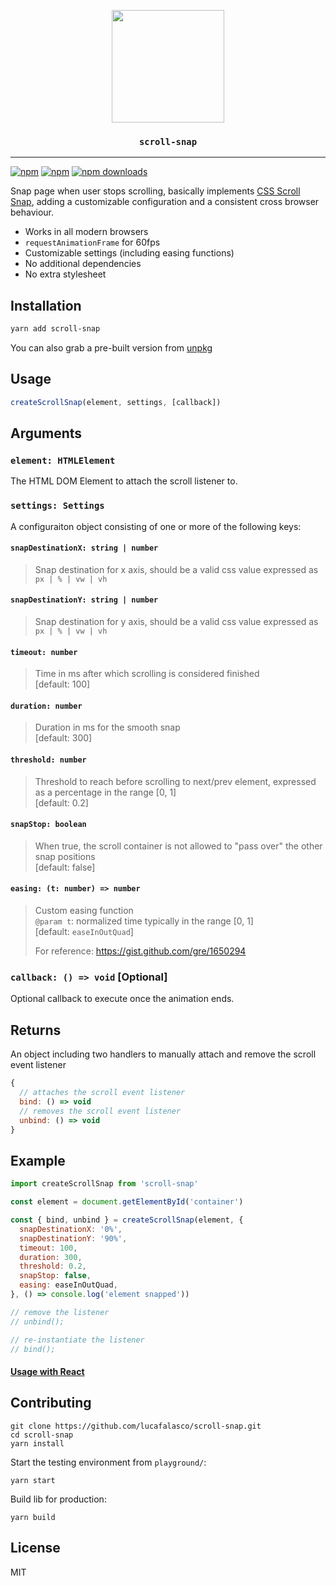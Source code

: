 <p align="center">
  <img src="https://raw.githubusercontent.com/lucafalasco/scroll-snap/master/logo.svg?sanitize=true" width="180px"/>
  <h3 align="center"><code>scroll-snap</code></h3>
</p>

---

[![npm](https://img.shields.io/badge/npm-scroll--snap-red.svg?style=for-the-badge&logo=npm)](https://www.npmjs.com/package/scroll-snap)
[![npm](https://img.shields.io/npm/v/scroll-snap.svg?style=for-the-badge&label)](https://www.npmjs.com/scroll-snap)
[![npm downloads](https://img.shields.io/npm/dm/scroll-snap.svg?style=for-the-badge)](https://www.npmjs.com/package/scroll-snap)

Snap page when user stops scrolling, basically implements [CSS Scroll Snap](https://developer.mozilla.org/en-US/docs/Web/CSS/CSS_Scroll_Snap), adding a customizable configuration and a consistent cross browser behaviour.

- Works in all modern browsers
- `requestAnimationFrame` for 60fps
- Customizable settings (including easing functions)
- No additional dependencies
- No extra stylesheet

## Installation

```sh
yarn add scroll-snap
```

You can also grab a pre-built version from [unpkg](https://unpkg.com/scroll-snap/dist/index.js)

## Usage

```js
createScrollSnap(element, settings, [callback])
```

## Arguments 

### `element: HTMLElement`

The HTML DOM Element to attach the scroll listener to.

### `settings: Settings`

A configuraiton object consisting of one or more of the following keys:

#### `snapDestinationX: string | number`

> Snap destination for x axis, should be a valid css value expressed as `px | % | vw | vh`

#### `snapDestinationY: string | number`

> Snap destination for y axis, should be a valid css value expressed as `px | % | vw | vh`

#### `timeout: number`

> Time in ms after which scrolling is considered finished  
> [default: 100]

#### `duration: number`

> Duration in ms for the smooth snap   
> [default: 300]

#### `threshold: number`

> Threshold to reach before scrolling to next/prev element, expressed as a percentage in the range [0, 1]  
> [default: 0.2]

#### `snapStop: boolean`

> When true, the scroll container is not allowed to "pass over" the other snap positions  
> [default: false]

#### `easing: (t: number) => number`

> Custom easing function  
> `@param t`: normalized time typically in the range [0, 1]  
> [default: `easeInOutQuad`]  
>
> For reference: https://gist.github.com/gre/1650294 

### `callback: () => void` [Optional]

Optional callback to execute once the animation ends.

## Returns

An object including two handlers to manually attach and remove the scroll event listener

```js
{
  // attaches the scroll event listener 
  bind: () => void 
  // removes the scroll event listener
  unbind: () => void 
}
```

## Example
```js
import createScrollSnap from 'scroll-snap'

const element = document.getElementById('container')

const { bind, unbind } = createScrollSnap(element, {
  snapDestinationX: '0%',
  snapDestinationY: '90%',
  timeout: 100,
  duration: 300,
  threshold: 0.2,
  snapStop: false,
  easing: easeInOutQuad,
}, () => console.log('element snapped'))

// remove the listener 
// unbind();

// re-instantiate the listener 
// bind();
```

#### [Usage with React](https://codesandbox.io/s/n2ynjj8lj?autoresize=1&hidenavigation=1)

## Contributing

```
git clone https://github.com/lucafalasco/scroll-snap.git
cd scroll-snap
yarn install
```

Start the testing environment from `playground/`:

```
yarn start
```

Build lib for production:

```
yarn build
```

## License

MIT

